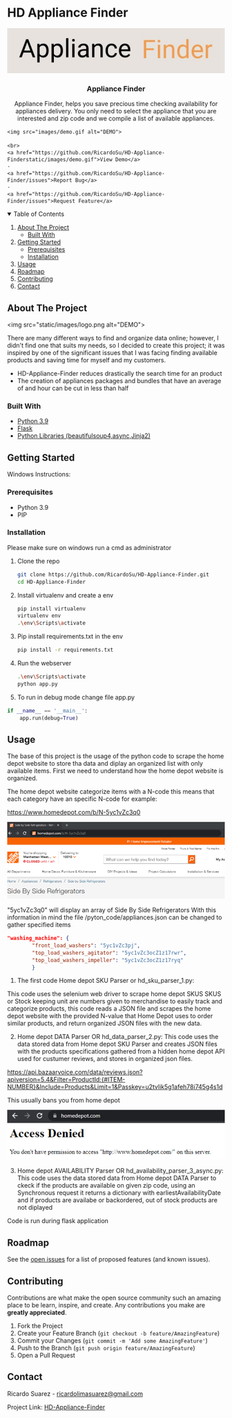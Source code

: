 # HD Appliance Finder


<!-- PROJECT LOGO -->
<p align="center">
    <img src="static/images/mini_logo.png" alt="Logo">
  </a>

  <h3 align="center">Appliance Finder</h3>

  <p align="center">
        Appliance Finder, helps you save precious time checking availability for appliances delivery.
        You only need to select the appliance that you are interested and zip code and we compile a list of available appliances.
	
	<img src="images/demo.gif alt="DEMO">
	
    <br>
    <a href="https://github.com/RicardoSu/HD-Appliance-Finderstatic/images/demo.gif">View Demo</a>
    ·
    <a href="https://github.com/RicardoSu/HD-Appliance-Finder/issues">Report Bug</a>
    ·
    <a href="https://github.com/RicardoSu/HD-Appliance-Finder/issues">Request Feature</a>
  </p>
</p>



<!-- TABLE OF CONTENTS -->
<details open="open">
  <summary>Table of Contents</summary>
  <ol>
    <li>
      <a href="#about-the-project">About The Project</a>
      <ul>
        <li><a href="#built-with">Built With</a></li>
      </ul>
    </li>
    <li>
      <a href="#getting-started">Getting Started</a>
      <ul>
        <li><a href="#prerequisites">Prerequisites</a></li>
        <li><a href="#installation">Installation</a></li>
      </ul>
    </li>
    <li><a href="#usage">Usage</a></li>
    <li><a href="#roadmap">Roadmap</a></li>
    <li><a href="#contributing">Contributing</a></li>
    <li><a href="#contact">Contact</a></li>
  </ol>
</details>



<!-- ABOUT THE PROJECT -->
## About The Project

<img src="static/images/logo.png alt="DEMO">

There are many different ways to find and organize data online; however, I didn't find one that suits my needs, so I decided to create this project; it was inspired by one of the significant issues that I was facing finding available products and saving time for myself and my customers.

* HD-Appliance-Finder reduces drastically the search time for an product
* The creation of appliances packages and bundles that have an average of and hour can be cut in less than half

### Built With

* [Python 3.9](https://www.python.org/downloads/release/python-390/)
* [Flask](https://flask.palletsprojects.com/en/2.0.x/)
* [Python Libraries (beautifulsoup4,async,Jinja2)](https://github.com/RicardoSu/HD-Appliance-Finder/blob/main/requirements.txt)


<!-- GETTING STARTED -->
## Getting Started

Windows Instructions:

### Prerequisites

* Python 3.9
* PIP

### Installation

Please make sure on windows run a cmd as administrator

1. Clone the repo
   ```sh
   git clone https://github.com/RicardoSu/HD-Appliance-Finder.git
   cd HD-Appliance-Finder
   ```
3. Install virtualenv and create a env
   ```sh
   pip install virtualenv
   virtualenv env
   .\env\Scripts\activate
   ```
4. Pip install requirements.txt in the env
   ```sh
   pip install -r requirements.txt
   ```
5. Run the webserver
   ```sh
   .\env\Scripts\activate
   python app.py
   ```
6. To run in debug mode change file app.py
```python
if __name__ == '__main__':
    app.run(debug=True)
```

<!-- USAGE EXAMPLES -->
## Usage

The base of this project is the usage of the python code to scrape the home depot website to
store tha data and diplay an organized list with only available items. First we need to understand how
the home depot website is organized.

The home depot website categorize items with a N-code this means that each category have an specific N-code for example:

https://www.homedepot.com/b/N-5yc1vZc3q0

<img src="static/images/N-code.png" alt="Logo">

"5yc1vZc3q0" will display an array of Side By Side Refrigerators
With this information in mind the file /pyton_code/appliances.json can be changed to gather specified items

```json
"washing_machine": {
		"front_load_washers": "5yc1vZc3pj",
		"top_load_washers_agitator": "5yc1vZc3ocZ1z17rwr",
		"top_load_washers_impeller": "5yc1vZc3ocZ1z17ryq"
        }

```

1. The first code Home depot SKU Parser or hd_sku_parser_1.py:


This code uses the selenium web driver to scrape home depot SKUS
SKUS or Stock keeping unit are numbers given to merchandise to
easily track and categorize products, this code reads a JSON file
and scrapes the home depot website with the provided N-value that Home
Depot uses to order similar products, and return organized JSON files
 with the new data.
 
 
 2. Home depot DATA Parser OR hd_data_parser_2.py:
This code uses the data stored data from Home depot SKU Parser
and creates JSON files with the products specifications gathered from a 
hidden home depot API used for custumer reviews, and
stores in organized json files.

https://api.bazaarvoice.com/data/reviews.json?apiversion=5.4&Filter=ProductId:{#ITEM-NUMBER}&Include=Products&Limit=1&Passkey=u2tvlik5g1afeh78i745g4s1d

This usually bans you from home depot

<img src="static/images/ban.png" alt="Logo">

3. Home depot AVAILABILITY Parser OR hd_availability_parser_3_async.py:
This code uses the data stored data from Home depot DATA Parser
to ckeck if the products are available on given zip code, using an Synchronous request it
returns a dictionary with earliestAvailabilityDate and if products
are availabe or backordered, out of stock products are not diplayed

Code is run during flask application





<!-- ROADMAP -->


## Roadmap

See the [open issues](https://github.com/RicardoSu/HD-Appliance-Finder/issues) for a list of proposed features (and known issues).



<!-- CONTRIBUTING -->
## Contributing

Contributions are what make the open source community such an amazing place to be learn, inspire, and create. Any contributions you make are **greatly appreciated**.

1. Fork the Project
2. Create your Feature Branch (`git checkout -b feature/AmazingFeature`)
3. Commit your Changes (`git commit -m 'Add some AmazingFeature'`)
4. Push to the Branch (`git push origin feature/AmazingFeature`)
5. Open a Pull Request




<!-- CONTACT -->
## Contact

Ricardo Suarez - ricardolimasuarez@gmail.com

Project Link: [HD-Appliance-Finder](https://github.com/RicardoSu/HD-Appliance-Finder/)
				    

